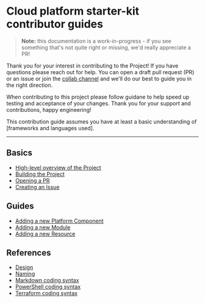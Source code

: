 # Cloud platform starter-kit contributor guides

> **Note:** this documentation is a work-in-progress - if you see something that's not quite right or missing, we'd really appreciate a PR!

Thank you for your interest in contributing to the Project! If you have questions please reach out for help. You can open a draft pull request (PR) or an issue or join the [collab channel](https://) and we'll do our best to guide you in the right direction.

When contributing to this project please follow guidane to help speed up testing and acceptance of your changes. Thank you for your support and contributions, happy engineering!

This contribution guide assumes you have at least a basic understanding of [frameworks and languages used].

---

## Basics

* [High-level overview of the Project](docs/high-level-overview.md)
* [Building the Project](README.md#build)
* [Opening a PR](docs/guide-opening-a-pr.md)
* [Creating an Issue](docs/guide-creating-an-issue.md)

## Guides

* [Adding a new Platform Component](docs/guide-new-platform-component.md)
* [Adding a new Module](docs/guide-new-module.md)
* [Adding a new Resource](docs/guide-new-resource.md)

## References

* [Design](docs/reference-design.md)
* [Naming](docs/reference-naming.md)
* [Markdown coding syntax](https://www.markdownguide.org/basic-syntax)
* [PowerShell coding syntax](docs/reference-syntax-powershell.md)
* [Terraform coding syntax](docs/reference-syntax-terraform.md)